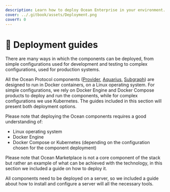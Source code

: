 ```yaml
---
description: Learn how to deploy Ocean Enterprise in your environment.
cover: ../.gitbook/assets/Deployment.png
coverY: 0
---
```


# 🔨 Deployment guides





There are many ways in which the components can be deployed, from simple configurations used for development and testing to complex configurations, used for production systems.

All the Ocean Protocol components ([Provider](../developers/old-infrastructure/provider/), [Aquarius](../developers/old-infrastructure/aquarius/), [Subgraph](../developers/old-infrastructure/subgraph/)) are designed to run in Docker containers, on a Linux operating system. For simple configurations, we rely on Docker Engine and Docker Compose products to deploy and run the components, while for complex configurations we use Kubernetes. The guides included in this section will present both deployment options.

Please note that deploying the Ocean components requires a good understanding of:

* Linux operating system
* Docker Engine
* Docker Compose or Kubernetes (depending on the configuration chosen for the component deployment)

Please note that Ocean Marketplace is not a core component of the stack but rather an example of what can be achieved with the technology, in this section we included a guide on how to deploy it.

All components need to be deployed on a server, so we included a guide about how to install and configure a server will all the necessary tools.
